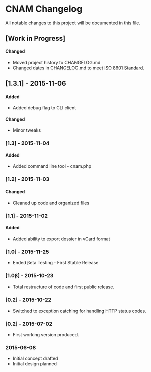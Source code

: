 # CNAM Changelog
All notable changes to this project will be documented in this file.


## [Work in Progress]
#### Changed
- Moved project history to CHANGELOG.md
- Changed dates in CHANGELOG.md to meet [ISO 8601 Standard](http://www.iso.org/iso/home/standards/iso8601.htm).


## [1.3.1] - 2015-11-06

#### Added
- Added debug flag to CLI client



#### Changed
- Minor tweaks




### [1.3] - 2015-11-04

#### Added
- Added command line tool - cnam.php



### [1.2] - 2015-11-03

#### Changed
- Cleaned up code and organized files



### [1.1] - 2015-11-02
#### Added
- Added ability to export dossier in vCard format


### [1.0] - 2015-11-25
- Ended βeta Testing - First Stable Release



### [1.0β] - 2015-10-23
- Total restructure of code and first public release.



### [0.2] - 2015-10-22
- Switched to exception catching for handling HTTP status codes.



### [0.2] - 2015-07-02
- First working version produced.



### 2015-06-08
- Initial concept drafted
- Initial design planned
